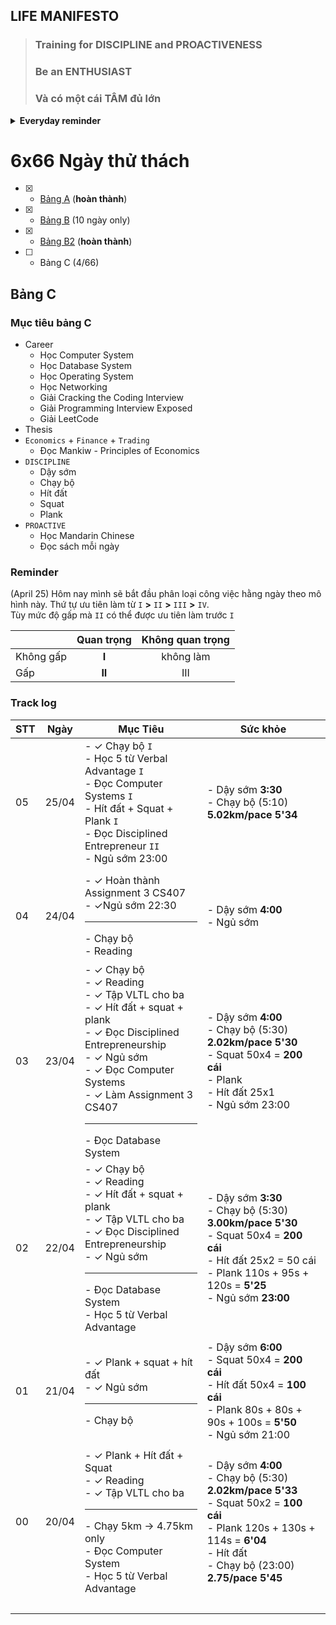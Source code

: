 ## LIFE MANIFESTO  

> ### Training for **DISCIPLINE** and **PROACTIVENESS**  
> ### Be an **ENTHUSIAST**  
> ### Và có một cái **TÂM** đủ lớn  

<details close>
<summary><b>Everyday reminder</b></summary>

> Có 3 lợi thế cạnh tranh cho sự nghiệp

> * Boston Marathon Participation
> * Being a Red Coder on Codeforces/Topcoder
> * Proficiency in Mandarin 

> Không có cái nào dễ đạt được &rarr; lợi thế lớn + hạn sử dụng dài.

</details>

# 6x66 Ngày thử thách

* [x] - [Bảng A](https://github.com/duccipline/journal/blob/master/archive_66_days_A.md) (**hoàn thành**)
* [x] - [Bảng B](https://github.com/duccipline/journal/blob/master/archive_66_days_B.md) (10 ngày only)
* [x] - [Bảng B2](https://github.com/duccipline/journal/blob/master/archive_66_days_B2.md) (**hoàn thành**)
* [ ] - Bảng C (4/66)

## Bảng C

### Mục tiêu bảng C

* Career
    * Học Computer System
    * Học Database System
    * Học Operating System
    * Học Networking
    * Giải Cracking the Coding Interview
    * Giải Programming Interview Exposed
    * Giải LeetCode
* Thesis
* `Economics` + `Finance` + `Trading`
    * Đọc Mankiw - Principles of Economics
* `DISCIPLINE`
    * Dậy sớm
    * Chạy bộ
    * Hít đất
    * Squat 
    * Plank
* `PROACTIVE`
    * Học Mandarin Chinese
    * Đọc sách mỗi ngày

### Reminder

(April 25) Hôm nay mình sẽ bắt đầu phân loại công việc hằng ngày theo mô hình này. Thứ tự ưu tiên làm từ `I` **>** `II` **>** `III` **>** `IV`.  
Tùy mức độ gấp mà `II` có thể được ưu tiên làm trước `I`
    
| | Quan trọng | Không quan trọng
|---|:---:|:---:|
| Không gấp | **I** | không làm
| Gấp | **II** | III

### Track log

STT | Ngày | Mục Tiêu | Sức khỏe | Học ngoại ngữ | Gia Đình | Đọc/Học | Miscellaneous | Cảm xúc
|---|------|----------|----------|---|---|---|---|---|
|05|25/04| - &check; Chạy bộ `I` <br> - Học 5 từ Verbal Advantage `I` <br> - Đọc Computer Systems `I` <br> - Hít đất + Squat + Plank `I` <br> - Đọc Disciplined Entrepreneur `II` <br> - Ngủ sớm 23:00 | - Dậy sớm **3:30** <br> - Chạy bộ (5:10) **5.02km/pace 5'34** | | | - Đọc Tờ kinh số 3, 4 (sáng) <br> - Đọc Cha tôi Đặng Tiểu Bình (39)
| | | | | | | |
|04|24/04| - &check; Hoàn thành Assignment 3 CS407 <br> - &check;Ngủ sớm 22:30 <hr> - Chạy bộ <br> - Reading | - Dậy sớm **4:00** <br> - Ngủ sớm | | | - Đọc Tờ kinh số 3, 4 (sáng, trưa, tối) <br> - Hoàn thành Assignment 3 CS407 <br> - Học Online CS386 <br> - Đọc Database System | | <details close>- (5:15) Thèm ăn hột vịt lộn haha </details>
|03|23/04| - &check; Chạy bộ <br> - &check; Reading <br> - &check; Tập VLTL cho ba <br> - &check; Hít đất + squat + plank <br> - &check; Đọc Disciplined Entrepreneurship <br> - &check; Ngủ sớm <br> - &check; Đọc Computer Systems <br> - &check; Làm Assignment 3 CS407 <hr> - Đọc Database System | - Dậy sớm **4:00** <br> - Chạy bộ (5:30) **2.02km/pace 5'30** <br> - Squat 50x4 = **200 cái** <br> - Plank <br> - Hít đất 25x1 <br> - Ngủ sớm 23:00 | - Duolingo 15 phút | - Tập VLTL cho ba (sáng) | - Đọc Tờ kinh số 3, 4 (sáng) <br> - Đọc Disciplined Entrepreneurship (12, 14, 16) <br> - Đọc Cha tôi Đặng Tiểu Bình (37, 38) <br> - Học Online CS386 <br> - Đọc Computer Systems (chapter 7 - Linking) <br> - Họp team CS409 <br> - Viết Assignment 3 CS407 | - Dạy Phúc
|02|22/04| - &check; Chạy bộ <br> - &check; Reading <br> - &check; Hít đất + squat + plank <br> - &check; Tập VLTL cho ba <br> - &check; Đọc Disciplined Entrepreneurship <br> - &check; Ngủ sớm <hr> - Đọc Database System <br> - Học 5 từ Verbal Advantage | - Dậy sớm **3:30** <br> - Chạy bộ (5:30) **3.00km/pace 5'30** <br> - Squat 50x4 = **200 cái** <br> - Hít đất 25x2 = 50 cái <br> - Plank 110s + 95s + 120s = **5'25** <br> - Ngủ sớm **23:00** | - Duolingo Chinese 15 phút | - Đo huyết áp cho ba (sáng, trưa, tối) <br> - Tập VLTL cho ba (sáng) | - Đọc Tờ kinh số 3, 4 (sáng) <br> - Đọc Cha tôi Đặng Tiểu Bình (34, 35, 36) <br> - Đọc Disciplined Entrepreneurship (15) <br> - Họp Team CS409 | - Nghe [TED-Ed How does the stock market work?](https://youtu.be/p7HKvqRI_Bo) <br> - Xem [Dan Lok - This Is Why 90% Of Traders & Investors Lose Money...](https://youtu.be/OuD28KfIlEo) &rarr; Investigate before invest| <details close><summary>Cảm nghĩ</summary> - Hôm nay phải yêu thương, quan tâm gia đình <br> - Cố gắng một ngày chăm chỉ, hiệu quả cao <br> - Dùng Pomodoro </details>
|01|21/04| - &check; Plank + squat + hít đất <br> - &check; Ngủ sớm <hr> - Chạy bộ <br>| - Dậy sớm **6:00** <br> - Squat 50x4 = **200 cái** <br> - Hít đất 50x4 = **100 cái** <br> - Plank 80s + 80s + 90s + 100s = **5'50** <br> - Ngủ sớm 21:00 | - Duolingo Chinese 15 phút | - Đo huyết áp cho ba | - Đọc Tờ kinh số 3, 4 (sáng, trưa, tối) <br> - Đọc Cha tôi Đặng Tiểu Bình (31, 32, 33) <br> - Đọc Computer System (Linkers) | <summary>Đọc hiểu: Tại sao giá dầu thô xuống âm</summary> - [Chung Nguyen](https://www.facebook.com/congdan.phoco/posts/2289671624660484) <br> - [Giang Le 1](https://www.facebook.com/permalink.php?story_fbid=2539680169626710&id=100007542552795) <br> - [Giang Le 2](https://www.facebook.com/permalink.php?story_fbid=2539738286287565&id=100007542552795) <br> - [Giang Le 3](https://www.facebook.com/permalink.php?story_fbid=2539913349603392&id=100007542552795) <hr> - Dạy Phúc
|00|20/04| - &check; Plank + Hít đất + Squat <br>  - &check; Reading <br> - &check; Tập VLTL cho ba <hr> - Chạy 5km &rarr; 4.75km only <br> - Đọc Computer System <br> - Học 5 từ Verbal Advantage <br> | - Dậy sớm **4:00** <br> - Chạy bộ (5:30) **2.02km/pace 5'33** <br> - Squat 50x2 = **100 cái** <br> - Plank 120s + 130s + 114s = **6'04** <br> - Hít đất <br> - Chạy bộ (23:00) **2.75/pace 5'45**| - Nghe [IELTS Speaking Band 9 Vietnam](https://youtu.be/TjuoNc0nTH4) <br> - Nghe [IELTS Speaking Band 9 British candidate](https://youtu.be/Yv8ND2mgShQ)| - Tập VLTL cho ba | - Đọc Tờ kinh số 3, 4 (sáng, trưa, tối) <br> - Đọc Cha tôi Đặng Tiểu Bình (26, 27, 28, 29, 30) <br> - Học Online đầu tư CK | - Nghe TSKD [122, 123, 124](https://tamsukinhdoanh.com/tap-124-ta-ko-gioi-nhu-minh-nghi/) <br> - Nghe anh Thái [Bất động sản sẽ ra sao thời suy thoái kinh tế](https://youtu.be/LHJ3p36Qm_c)
|||<span style="opacity:0;">aaaaaaaaaaaaaaaaaaaa</span>|<span style="opacity:0;">aaaaaaaaaaaaaaaaaaaa</span>|<span style="opacity:0;">aaaaaaaaaaaaaaa</span>|<span style="opacity:0;">aaaaaaaaaa</span>|<span style="opacity:0;">aaaaaaaaaaaaaaaaaaaa</span>|<span style="opacity:0;">aaaaaaaaaaaaaaaaaaaa</span>|<span style="opacity:0;">aaaaaaaaaaaaaaaaaaaa</span>
